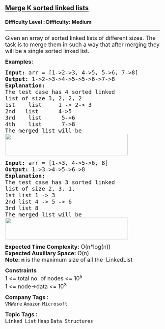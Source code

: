 <h2><a href="https://www.geeksforgeeks.org/problems/merge-k-sorted-linked-lists/1?page=1&category=Linked%20List&status=unsolved,attempted&sortBy=submissions">Merge K sorted linked lists</a></h2><h3>Difficulty Level : Difficulty: Medium</h3><hr><div class="problems_problem_content__Xm_eO"><p><span style="font-size: 18px;">Given an array of sorted linked lists of different sizes. The task is to merge them in such a way that after merging they will be a single sorted linked list. </span></p>
<p><span style="font-size: 18px;"><strong>Examples:</strong></span></p>
<pre><span style="font-size: 18px;"><strong>Input: </strong>arr = [1-&gt;2-&gt;3, 4-&gt;5, 5-&gt;6, 7-&gt;8]
<strong>Output: </strong>1-&gt;2-&gt;3-&gt;4-&gt;5-&gt;5-&gt;6-&gt;7-&gt;8<strong>
Explanation:<br></strong>The test case has 4 sorted linked 
list of size 3, 2, 2, 2
1st&nbsp; &nbsp; list &nbsp; &nbsp;&nbsp;1 -&gt; 2-&gt; 3
2nd&nbsp; &nbsp;list &nbsp; &nbsp; &nbsp;4-&gt;5
3rd&nbsp; &nbsp; list &nbsp; &nbsp; &nbsp;5-&gt;6
4th&nbsp; &nbsp; list &nbsp; &nbsp; &nbsp;7-&gt;8
The merged list will be
</span><strong style="font-size: 18px; font-family: -apple-system, BlinkMacSystemFont, 'Segoe UI', Roboto, Oxygen, Ubuntu, Cantarell, 'Open Sans', 'Helvetica Neue', sans-serif;"><img src="https://media.geeksforgeeks.org/img-practice/prod/addEditProblem/700265/Web/Other/blobid0_1722513367.png" width="399" height="70"></strong>
</pre>
<pre><span style="font-size: 18px;"><strong>Input: </strong>arr = [1-&gt;3, 4-&gt;5-&gt;6, 8]
<strong>Output: </strong>1-&gt;3-&gt;4-&gt;5-&gt;6-&gt;8<strong>
Explanation:<br></strong>The test case has 3 sorted linked
list of size 2, 3, 1.
1st list 1 -&gt; 3
2nd list 4 -&gt; 5 -&gt; 6
3rd list 8
The merged list will be<br><img src="https://media.geeksforgeeks.org/img-practice/prod/addEditProblem/700265/Web/Other/blobid1_1722513386.png" width="400" height="70"></span>
</pre>
<p><span style="font-size: 18px;"><strong>Expected Time Complexity:</strong> O(n*log(n))<br><strong>Expected Auxiliary Space:</strong> O(n)<br><strong>Note: n&nbsp;</strong>is the maximum size of all the &nbsp;LinkedList</span></p>
<p><span style="font-size: 18px;"><strong>Constraints</strong><br>1 &lt;= total no. of nodes &lt;= 10<sup>5</sup><sup><br></sup>1 &lt;= node-&gt;data &lt;= 10<sup>3</sup></span></p></div><p><span style=font-size:18px><strong>Company Tags : </strong><br><code>VMWare</code>&nbsp;<code>Amazon</code>&nbsp;<code>Microsoft</code>&nbsp;<br><p><span style=font-size:18px><strong>Topic Tags : </strong><br><code>Linked List</code>&nbsp;<code>Heap</code>&nbsp;<code>Data Structures</code>&nbsp;
